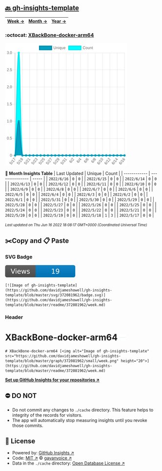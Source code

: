 ## [🔙 gh-insights-template](https://github.com/davidjameshowell/gh-insights-template)
| [**Week →**](https://github.com/davidjameshowell/gh-insights-template/blob/master/readme/372081962/week.md) | [**Month →**](https://github.com/davidjameshowell/gh-insights-template/blob/master/readme/372081962/month.md) | [**Year →**](https://github.com/davidjameshowell/gh-insights-template/blob/master/readme/372081962/year.md) |
 | ------------ | --------------- | ----- |

### :octocat: [XBackBone-docker-arm64](https://github.com/davidjameshowell/XBackBone-docker-arm64)
![Image of gh-insights-template](https://github.com/davidjameshowell/gh-insights-template/blob/master/graph/372081962/large/month.png)

**:calendar: Month Insights Table**
| Last Updated | Unique | Count |
 | ------------ | --------------- | ----- |
 | `2022/6/16` |  `0` | `0` |
 | `2022/6/15` |  `0` | `0` |
 | `2022/6/14` |  `0` | `0` |
 | `2022/6/13` |  `0` | `0` |
 | `2022/6/12` |  `0` | `0` |
 | `2022/6/11` |  `0` | `0` |
 | `2022/6/10` |  `0` | `0` |
 | `2022/6/9` |  `0` | `0` |
 | `2022/6/8` |  `0` | `0` |
 | `2022/6/7` |  `0` | `0` |
 | `2022/6/6` |  `0` | `0` |
 | `2022/6/5` |  `0` | `0` |
 | `2022/6/4` |  `0` | `0` |
 | `2022/6/3` |  `0` | `0` |
 | `2022/6/2` |  `0` | `0` |
 | `2022/6/1` |  `0` | `0` |
 | `2022/5/31` |  `0` | `0` |
 | `2022/5/30` |  `0` | `0` |
 | `2022/5/29` |  `0` | `0` |
 | `2022/5/28` |  `0` | `0` |
 | `2022/5/27` |  `0` | `0` |
 | `2022/5/26` |  `0` | `0` |
 | `2022/5/25` |  `0` | `0` |
 | `2022/5/24` |  `0` | `0` |
 | `2022/5/23` |  `0` | `0` |
 | `2022/5/22` |  `0` | `0` |
 | `2022/5/21` |  `0` | `0` |
 | `2022/5/20` |  `0` | `0` |
 | `2022/5/19` |  `0` | `0` |
 | `2022/5/18` |  `1` | `3` |
 | `2022/5/17` |  `0` | `0` |

<small><i>Last updated on Thu Jun 16 2022 18:08:17 GMT+0000 (Coordinated Universal Time)</i></small>

## ✂️Copy and 📋 Paste
### SVG Badge
[![Image of gh-insights-template](https://github.com/davidjameshowell/gh-insights-template/blob/master/svg/372081962/badge.svg)](https://github.com/davidjameshowell/gh-insights-template/blob/master/readme/372081962/week.md)
```readme
[![Image of gh-insights-template](https://github.com/davidjameshowell/gh-insights-template/blob/master/svg/372081962/badge.svg)](https://github.com/davidjameshowell/gh-insights-template/blob/master/readme/372081962/week.md)
```
### Header
# XBackBone-docker-arm64 [<img alt="Image of gh-insights-template" src="https://github.com/davidjameshowell/gh-insights-template/blob/master/graph/372081962/small/week.png" height="20">](https://github.com/davidjameshowell/gh-insights-template/blob/master/readme/372081962/week.md)
```readme
# XBackBone-docker-arm64 [<img alt="Image of gh-insights-template" src="https://github.com/davidjameshowell/gh-insights-template/blob/master/graph/372081962/small/week.png" height="20">](https://github.com/davidjameshowell/gh-insights-template/blob/master/readme/372081962/week.md)
```
[**Set up GitHub Insights for your repositories ↗️**](https://github.com/gayanvoice/github-insights)
## ⛔ DO NOT
- Do not commit any changes to `./cache` directory. This feature helps to integrity of the records for visitors.
- The app will automatically stop measuring insights until you revoke those commits.
## 📄 License
- Powered by: [GitHub Insights ↗️](https://github.com/gayanvoice/github-insights)
- Code: [MIT ↗️](./LICENSE) © [gayanvoice ↗️](https://github.com/gayanvoice)
- Data in the `./cache` directory: [Open Database License ↗️](https://opendatacommons.org/licenses/odbl/1-0/)